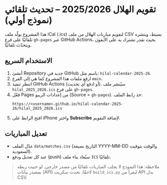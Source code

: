 # تقويم الهلال 2025/2026 – تحديث تلقائي (نموذج أولي)

هذا المشروع يولّد ملف iCal (.ics) لتقويم مباريات الهلال من ملف CSV بسيط،
وينشره تلقائيًا على فرع `gh-pages` عبر GitHub Actions، بحيث تقدر تشترك به على الآيفون ويتحدّث تلقائيًا.

## الاستخدام السريع
1) أنشئ Repository جديد في GitHub باسم مثل: `hilal-calendar-2025-26`.
2) ارفع ملفات هذا المشروع كما هي إلى الفرع `main`.
3) انتظر تنفيذ GitHub Actions (أو ادفع أي تحديث). سيُنشر ملف `hilal_2025_2026.ics` على فرع `gh-pages`.
4) فعّل Pages من إعدادات الريبو (Source = `gh-pages`). خذ رابط الملف:
   ```
   https://<username>.github.io/hilal-calendar-2025-26/hilal_2025_2026.ics
   ```
5) افتح الرابط على iPhone واختر **Subscribe** لإضافة التقويم.

## تعديل المباريات
- عدّل الملف `data/matches.csv` (التاريخ بصيغة YYYY-MM-DD والوقت بتوقيت السعودية).
- عند كل تعديل ودفع (push) سيُعاد بناء ملف `ICS` تلقائيًا.

> ملاحظة: هذا النموذج لا يجلب المباريات تلقائيًا من مصدر خارجي. لو حبيت ربطه بمصدر بيانات (API) لاحقًا، نحدث سكربت `build_ics.py` ليقرأ من API بدل CSV.